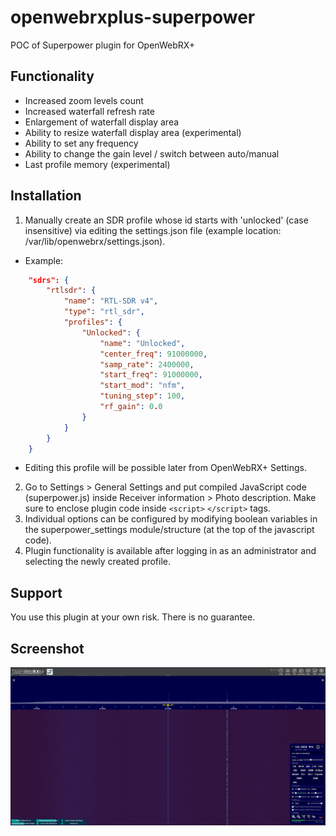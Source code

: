 # openwebrxplus-superpower
POC of Superpower plugin for OpenWebRX+

## Functionality
- Increased zoom levels count
- Increased waterfall refresh rate 
- Enlargement of waterfall display area
- Ability to resize waterfall display area (experimental)
- Ability to set any frequency
- Ability to change the gain level / switch between auto/manual
- Last profile memory (experimental)

## Installation
1) Manually create an SDR profile whose id starts with 'unlocked' (case insensitive) via editing the settings.json file (example location: /var/lib/openwebrx/settings.json).
- Example:
```json
    "sdrs": {
        "rtlsdr": {
            "name": "RTL-SDR v4",
            "type": "rtl_sdr",
            "profiles": {
                "Unlocked": {
                    "name": "Unlocked",
                    "center_freq": 91000000,
                    "samp_rate": 2400000,
                    "start_freq": 91000000,
                    "start_mod": "nfm",
                    "tuning_step": 100,
                    "rf_gain": 0.0
                }
            }
        }
    }
```
- Editing this profile will be possible later from OpenWebRX+ Settings.

2) Go to Settings > General Settings and put compiled JavaScript code (superpower.js) inside Receiver information > Photo description. Make sure to enclose plugin code inside ```<script>``` ```</script>``` tags.
3) Individual options can be configured by modifying boolean variables in the superpower_settings module/structure (at the top of the javascript code).
4) Plugin functionality is available after logging in as an administrator and selecting the newly created profile.

## Support
You use this plugin at your own risk. There is no guarantee.

## Screenshot
![Screenshot](docs/images/screenshot.png)